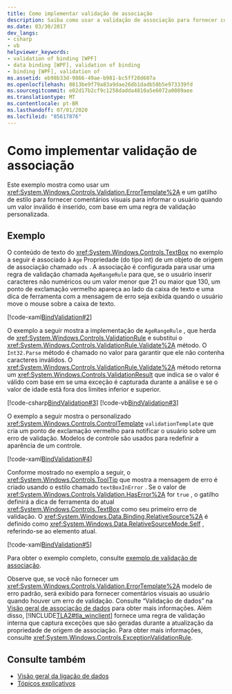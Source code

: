 ```yaml
---
title: Como implementar validação de associação
description: Saiba como usar a validação de associação para fornecer comentários visuais ao usuário quando um valor inválido é inserido no Windows Presentation Foundation (WPF).
ms.date: 03/30/2017
dev_langs:
- csharp
- vb
helpviewer_keywords:
- validation of binding [WPF]
- data binding [WPF], validation of binding
- binding [WPF], validation of
ms.assetid: eb98b33d-9866-49ae-b981-bc5ff20d607a
ms.openlocfilehash: 0813be9f79a83a9dae26db1dadb58b5e973339fd
ms.sourcegitcommit: e02d17b2cf9c1258dadda4810a5e6072a0089aee
ms.translationtype: MT
ms.contentlocale: pt-BR
ms.lasthandoff: 07/01/2020
ms.locfileid: "85617876"
---
```

# <a name="how-to-implement-binding-validation"></a>Como implementar validação de associação

Este exemplo mostra como usar um <xref:System.Windows.Controls.Validation.ErrorTemplate%2A> e um gatilho de estilo para fornecer comentários visuais para informar o usuário quando um valor inválido é inserido, com base em uma regra de validação personalizada.

## <a name="example"></a>Exemplo

O conteúdo de texto do <xref:System.Windows.Controls.TextBox> no exemplo a seguir é associado à `Age` Propriedade (do tipo int) de um objeto de origem de associação chamado `ods` . A associação é configurada para usar uma regra de validação chamada `AgeRangeRule` para que, se o usuário inserir caracteres não numéricos ou um valor menor que 21 ou maior que 130, um ponto de exclamação vermelho apareça ao lado da caixa de texto e uma dica de ferramenta com a mensagem de erro seja exibida quando o usuário move o mouse sobre a caixa de texto.

[!code-xaml[BindValidation#2](~/samples/snippets/csharp/VS_Snippets_Wpf/BindValidation/CSharp/Window1.xaml#2)]

O exemplo a seguir mostra a implementação de `AgeRangeRule` , que herda de <xref:System.Windows.Controls.ValidationRule> e substitui o <xref:System.Windows.Controls.ValidationRule.Validate%2A> método. O `Int32.Parse` método é chamado no valor para garantir que ele não contenha caracteres inválidos. O <xref:System.Windows.Controls.ValidationRule.Validate%2A> método retorna um <xref:System.Windows.Controls.ValidationResult> que indica se o valor é válido com base em se uma exceção é capturada durante a análise e se o valor de idade está fora dos limites inferior e superior.

[!code-csharp[BindValidation#3](~/samples/snippets/csharp/VS_Snippets_Wpf/BindValidation/CSharp/AgeRangeRule.cs#3)]
[!code-vb[BindValidation#3](~/samples/snippets/visualbasic/VS_Snippets_Wpf/BindValidation/VisualBasic/AgeRangeRule.vb#3)]

O exemplo a seguir mostra o personalizado <xref:System.Windows.Controls.ControlTemplate> `validationTemplate` que cria um ponto de exclamação vermelho para notificar o usuário sobre um erro de validação. Modelos de controle são usados para redefinir a aparência de um controle.

[!code-xaml[BindValidation#4](~/samples/snippets/csharp/VS_Snippets_Wpf/BindValidation/CSharp/Window1.xaml#4)]

Conforme mostrado no exemplo a seguir, o <xref:System.Windows.Controls.ToolTip> que mostra a mensagem de erro é criado usando o estilo chamado `textBoxInError` . Se o valor de <xref:System.Windows.Controls.Validation.HasError%2A> for `true` , o gatilho definirá a dica de ferramenta do atual <xref:System.Windows.Controls.TextBox> como seu primeiro erro de validação. O <xref:System.Windows.Data.Binding.RelativeSource%2A> é definido como <xref:System.Windows.Data.RelativeSourceMode.Self> , referindo-se ao elemento atual.

[!code-xaml[BindValidation#5](~/samples/snippets/csharp/VS_Snippets_Wpf/BindValidation/CSharp/Window1.xaml#5)]

Para obter o exemplo completo, consulte [exemplo de validação de associação](https://github.com/Microsoft/WPF-Samples/tree/master/Data%20Binding/BindValidation).
  
Observe que, se você não fornecer um <xref:System.Windows.Controls.Validation.ErrorTemplate%2A> modelo de erro padrão, será exibido para fornecer comentários visuais ao usuário quando houver um erro de validação. Consulte “Validação de dados” na [Visão geral de associação de dados](../../../desktop-wpf/data/data-binding-overview.md) para obter mais informações. Além disso, [!INCLUDE[TLA2#tla_winclient](../../../../includes/tla2sharptla-winclient-md.md)] fornece uma regra de validação interna que captura exceções que são geradas durante a atualização da propriedade de origem de associação. Para obter mais informações, consulte <xref:System.Windows.Controls.ExceptionValidationRule>.

## <a name="see-also"></a>Consulte também

- [Visão geral da ligação de dados](../../../desktop-wpf/data/data-binding-overview.md)
- [Tópicos explicativos](data-binding-how-to-topics.md)
